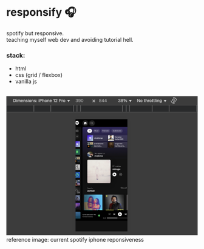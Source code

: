 # responsify 🎧

spotify but responsive. \
teaching myself web dev and avoiding tutorial hell.

### stack:

- html
- css (grid / flexbox)
- vanilla js

\
![Mobile UI Preview](assets/mobile-ui.png)
reference image: current spotify iphone reponsiveness
